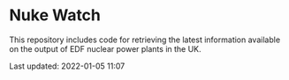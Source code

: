# Nuke Watch

This repository includes code for retrieving the latest information available on the output of EDF nuclear power plants in the UK.

Last updated: 2022-01-05 11:07